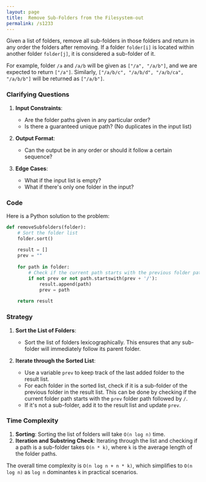 ```yaml
---
layout: page
title:  Remove Sub-Folders from the Filesystem-out
permalink: /s1233
---
```


Given a list of folders, remove all sub-folders in those folders and return in any order the folders after removing. If a folder `folder[i]` is located within another folder `folder[j]`, it is considered a sub-folder of it.

For example, folder `/a` and `/a/b` will be given as `["/a", "/a/b"]`, and we are expected to return `["/a"]`. Similarly, `["/a/b/c", "/a/b/d", "/a/b/ca", "/a/b/b"]` will be returned as `["/a/b"]`.

### Clarifying Questions

1. **Input Constraints**:
   - Are the folder paths given in any particular order?
   - Is there a guaranteed unique path? (No duplicates in the input list)

2. **Output Format**:
   - Can the output be in any order or should it follow a certain sequence?

3. **Edge Cases**:
   - What if the input list is empty?
   - What if there's only one folder in the input?

### Code

Here is a Python solution to the problem:

```python
def removeSubfolders(folder):
    # Sort the folder list
    folder.sort()
    
    result = []
    prev = ""
    
    for path in folder:
        # Check if the current path starts with the previous folder path followed by "/"
        if not prev or not path.startswith(prev + '/'):
            result.append(path)
            prev = path
    
    return result
```

### Strategy

1. **Sort the List of Folders**: 
   - Sort the list of folders lexicographically. This ensures that any sub-folder will immediately follow its parent folder. 
   
2. **Iterate through the Sorted List**:
   - Use a variable `prev` to keep track of the last added folder to the result list.
   - For each folder in the sorted list, check if it is a sub-folder of the previous folder in the result list. This can be done by checking if the current folder path starts with the `prev` folder path followed by `/`.
   - If it's not a sub-folder, add it to the result list and update `prev`.

### Time Complexity

1. **Sorting**: Sorting the list of folders will take `O(n log n)` time.
2. **Iteration and Substring Check**: Iterating through the list and checking if a path is a sub-folder takes `O(n * k)`, where `k` is the average length of the folder paths.

The overall time complexity is `O(n log n + n * k)`, which simplifies to `O(n log n)` as `log n` dominantes `k` in practical scenarios.
